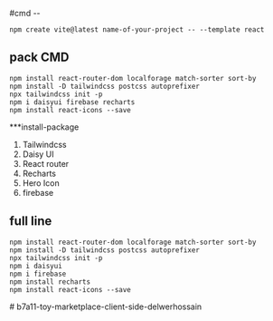 #cmd -- 
```
npm create vite@latest name-of-your-project -- --template react
```

## pack CMD
```
npm install react-router-dom localforage match-sorter sort-by 
npm install -D tailwindcss postcss autoprefixer
npx tailwindcss init -p
npm i daisyui firebase recharts
npm install react-icons --save
```


***install-package
1. Tailwindcss
2. Daisy UI
3. React router
4. Recharts 
5. Hero Icon
6. firebase

## full line
```
npm install react-router-dom localforage match-sorter sort-by 
npm install -D tailwindcss postcss autoprefixer
npx tailwindcss init -p
npm i daisyui
npm i firebase
npm install recharts
npm install react-icons --save
```
#   b 7 a 1 1 - t o y - m a r k e t p l a c e - c l i e n t - s i d e - d e l w e r h o s s a i n  
 